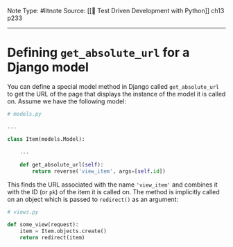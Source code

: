 Note Type: #litnote
Source: [[📖 Test Driven Development with Python]] ch13 p233

---
# Defining `get_absolute_url` for a Django model
You can define a special model method in Django called `get_absolute_url` to get the URL of the page that displays the instance of the model it is called on. Assume we have the following model:
```python
# models.py

...

class Item(models.Model):
	
	...
	
	def get_absolute_url(self):
		return reverse('view_item', args=[self.id])
```

This finds the URL associated with the name `'view_item'` and combines it with the ID (or `pk`) of the item it is called on. The method is implicitly called on an object which is passed to `redirect()` as an argument:
```python
# views.py

def some_view(request):
	item = Item.objects.create()
	return redirect(item)
```
